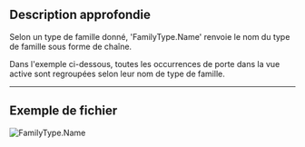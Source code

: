 ## Description approfondie
Selon un type de famille donné, 'FamilyType.Name' renvoie le nom du type de famille sous forme de chaîne.

Dans l'exemple ci-dessous, toutes les occurrences de porte dans la vue active sont regroupées selon leur nom de type de famille.
___
## Exemple de fichier

![FamilyType.Name](./Revit.Elements.FamilyType.Name_img.jpg)
